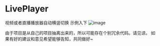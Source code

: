 # LivePlayer
视频或者直播播放器自动横竖切换
示例入下
![image](https://github.com/pptk/LivePlayer/blob/master/b47a9c80-c000-4b74-8f41-173d18b4b50b.gif?raw=true) 

由于项目是从自己的项目抽离出来的，所以可能存在个别冗余代码。请见谅。
如果有好的建议和意见希望能够告知，共同做好~
